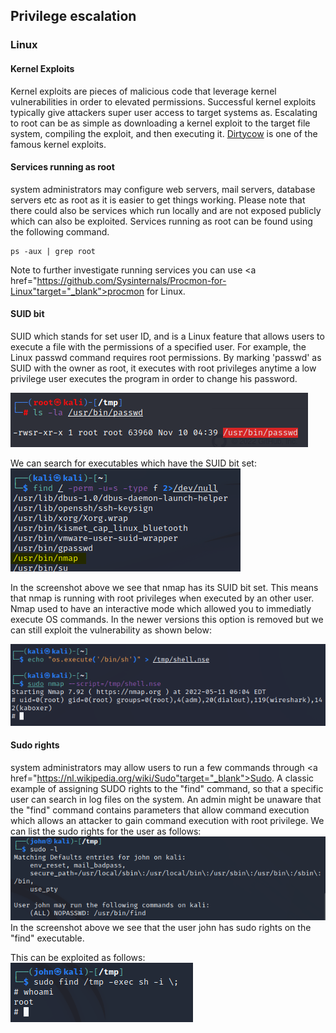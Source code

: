## Privilege escalation

### Linux

#### Kernel Exploits
Kernel exploits are pieces of malicious code that leverage kernel vulnerabilities in order to elevated permissions. Successful kernel exploits typically give attackers super user access to target systems as. Escalating to root can be as simple as downloading a kernel exploit to the target file system, compiling the exploit, and then executing it. <a href="https://github.com/dirtycow/dirtycow.github.io/wiki/PoCs" target="_blank">Dirtycow</a> is one of the famous kernel exploits.

#### Services running as root
system administrators may configure web servers, mail servers, database servers etc as root as it is easier to get things working. Please note that there could also be services which run locally and are not exposed publicly which can also be exploited.
Services running as root can be found using the following command.
```
ps -aux | grep root
```
Note to further investigate running services you can use <a href="https://github.com/Sysinternals/Procmon-for-Linux"target="_blank">procmon for Linux</a>.

#### SUID bit
SUID which stands for set user ID, and is a Linux feature that allows users to execute a file with the permissions of a specified user. For example, the Linux passwd command requires root permissions. By marking 'passwd' as SUID with the owner as root, it executes with root privileges anytime a low privilege user executes the program in order to change his password.

![Procmon Filter](assets/passwd.png)

We can search for executables which have the SUID bit set:
![SUID Bit](assets/suid.png)

In the screenshot above we see that nmap has its SUID bit set. This means that nmap is running with root privileges when executed by an other user. Nmap used to have an interactive mode which allowed you to immediatly execute OS commands. In the newer versions this option is removed but we can still exploit the vulnerability as shown below:

![NMAP Shell](assets/nmapshell.png)

#### Sudo rights
system administrators may allow users to run a few commands through <a href="https://nl.wikipedia.org/wiki/Sudo"target="_blank">Sudo</a>.
A classic example of assigning SUDO rights to the "find" command, so that a specific user can search in log files on the system. An admin might be unaware that the "find" command contains parameters that allow command execution which allows an attacker to gain command execution with root privilege.
We can list the sudo rights for the user as follows:
![Sudo](assets/sudo.png)
In the screenshot above we see that the user john has sudo rights on the "find" executable.

This can be exploited as follows:
![Find magix](assets/find.png)
